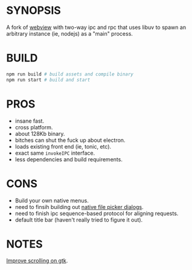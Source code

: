 # SYNOPSIS

A fork of [webview][0] with two-way ipc and rpc that uses libuv
to spawn an arbitrary instance (ie, nodejs) as a "main" process.

# BUILD

```bash
npm run build # build assets and compile binary
npm run start # build and start
```

# PROS

- insane fast.
- cross platform.
- about 128Kb binary.
- bitches can shut the fuck up about electron.
- loads existing front end (ie, tonic, etc).
- exact same `invokeIPC` interface.
- less dependencies and build requirements.

# CONS

- Build your own native menus.
- need to finsih building out [native file picker dialogs][1].
- need to finish ipc sequence-based protocol for aligning requests.
- default title bar (haven't really tried to figure it out).

# NOTES

[Improve scrolling on gtk][2].

[0]:https://github.com/webview/webview/blob/master/webview.h
[1]:https://github.com/javalikescript/webview-c/blob/master/webview-cocoa.c#L508
[2]:https://github.com/PerBothner/DomTerm/blob/1a8eadb111b5c4eab8dce00f5f672801af52d8f5/native/webview.cc#L33
